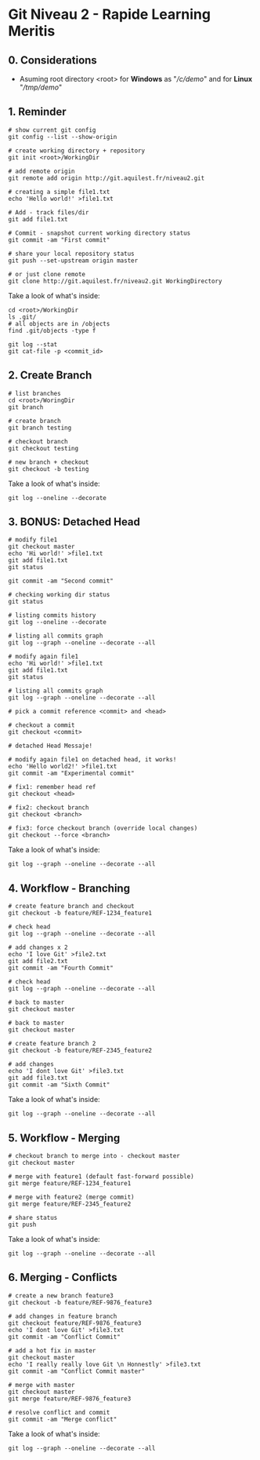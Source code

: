 # Git Niveau 2 - Rapide Learning Meritis 
## 0. Considerations
* Asuming root directory \<root> for **Windows** as "*/c/demo*" and for **Linux** "*/tmp/demo*" 
## 1. Reminder
```
# show current git config
git config --list --show-origin

# create working directory + repository
git init <root>/WorkingDir

# add remote origin 
git remote add origin http://git.aquilest.fr/niveau2.git 

# creating a simple file1.txt
echo 'Hello world!' >file1.txt

# Add - track files/dir
git add file1.txt

# Commit - snapshot current working directory status
git commit -am "First commit"

# share your local repository status
git push --set-upstream origin master

# or just clone remote
git clone http://git.aquilest.fr/niveau2.git WorkingDirectory
```
Take a look of what's inside:
```
cd <root>/WorkingDir
ls .git/
# all objects are in /objects
find .git/objects -type f

git log --stat
git cat-file -p <commit_id>
```
## 2. Create Branch
```
# list branches
cd <root>/WoringDir
git branch

# create branch
git branch testing

# checkout branch
git checkout testing

# new branch + checkout
git checkout -b testing

```
Take a look of what's inside:
```
git log --oneline --decorate
```
## 3. BONUS: Detached Head
```
# modify file1
git checkout master
echo 'Hi world!' >file1.txt
git add file1.txt
git status

git commit -am "Second commit"

# checking working dir status
git status

# listing commits history
git log --oneline --decorate

# listing all commits graph
git log --graph --oneline --decorate --all

# modify again file1
echo 'Hi world!' >file1.txt
git add file1.txt
git status

# listing all commits graph
git log --graph --oneline --decorate --all

# pick a commit reference <commit> and <head>

# checkout a commit
git checkout <commit>

# detached Head Messaje! 

# modify again file1 on detached head, it works!
echo 'Hello world2!' >file1.txt
git commit -am "Experimental commit"

# fix1: remember head ref
git checkout <head>

# fix2: checkout branch
git checkout <branch>

# fix3: force checkout branch (override local changes)
git checkout --force <branch>

```
Take a look of what's inside:
```
git log --graph --oneline --decorate --all
```

## 4. Workflow - Branching
```
# create feature branch and checkout
git checkout -b feature/REF-1234_feature1

# check head
git log --graph --oneline --decorate --all

# add changes x 2
echo 'I love Git' >file2.txt
git add file2.txt
git commit -am "Fourth Commit"

# check head
git log --graph --oneline --decorate --all

# back to master
git checkout master

# back to master
git checkout master

# create feature branch 2
git checkout -b feature/REF-2345_feature2

# add changes
echo 'I dont love Git' >file3.txt
git add file3.txt
git commit -am "Sixth Commit"

```
Take a look of what's inside:
```
git log --graph --oneline --decorate --all
```
## 5. Workflow - Merging
```
# checkout branch to merge into - checkout master
git checkout master

# merge with feature1 (default fast-forward possible)
git merge feature/REF-1234_feature1

# merge with feature2 (merge commit)
git merge feature/REF-2345_feature2

# share status
git push 
```
Take a look of what's inside:
```
git log --graph --oneline --decorate --all
```

## 6. Merging - Conflicts
```
# create a new branch feature3
git checkout -b feature/REF-9876_feature3

# add changes in feature branch
git checkout feature/REF-9876_feature3
echo 'I dont love Git' >file3.txt
git commit -am "Conflict Commit"

# add a hot fix in master
git checkout master
echo 'I really really love Git \n Honnestly' >file3.txt
git commit -am "Conflict Commit master"

# merge with master
git checkout master
git merge feature/REF-9876_feature3

# resolve conflict and commit
git commit -am "Merge conflict"

```
Take a look of what's inside:
```
git log --graph --oneline --decorate --all
```